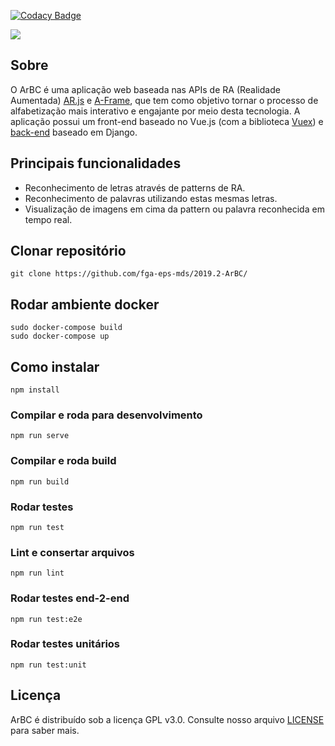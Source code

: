 [![Codacy Badge](https://api.codacy.com/project/badge/Grade/9597bd729fa34472aa1a10de74557942)](https://www.codacy.com/manual/lucianosz7/2019.2-ArBC?utm_source=github.com&amp;utm_medium=referral&amp;utm_content=fga-eps-mds/2019.2-ArBC&amp;utm_campaign=Badge_Grade)

![](https://jlucassr.github.io/ArBC-Pages/imagens/logo.jpg)

## Sobre
 O ArBC é uma aplicação web baseada nas APIs de RA (Realidade Aumentada) [AR.js](https://github.com/jeromeetienne/AR.js/) e [A-Frame](https://aframe.io/), que tem como objetivo tornar o processo de alfabetização mais interativo e engajante por meio desta tecnologia.
 A aplicação possui um front-end baseado no Vue.js (com a biblioteca [Vuex](https://vuex.vuejs.org/)) e [back-end](https://github.com/fga-eps-mds/2019.2-ArBC-API/) baseado em Django.
 
## Principais funcionalidades
- Reconhecimento de letras através de patterns de RA.
- Reconhecimento de palavras utilizando estas mesmas letras.
- Visualização de imagens em cima da pattern ou palavra reconhecida em tempo real.
 
## Clonar repositório 
```
git clone https://github.com/fga-eps-mds/2019.2-ArBC/
```

## Rodar ambiente docker
```
sudo docker-compose build
sudo docker-compose up
``` 

## Como instalar
```
npm install
```

### Compilar e roda para desenvolvimento
```
npm run serve
```

### Compilar e roda build
```
npm run build
```

### Rodar testes
```
npm run test
```

### Lint e consertar arquivos
```
npm run lint
```

### Rodar testes end-2-end
```
npm run test:e2e
```

### Rodar testes unitários
```
npm run test:unit
```

## Licença
ArBC é distribuído sob a licença GPL v3.0. Consulte nosso arquivo [LICENSE](https://github.com/fga-eps-mds/2019.2-ArBC/blob/da5b0706c50af1bbc65694b5e0bf8d5d97d0e03b/LICENSE) para saber mais.
